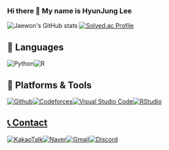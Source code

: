 ### Hi there 👋 My name is HyunJung Lee

![Jaewon's GitHub stats](https://github-readme-stats.vercel.app/api?username=guswnddl05&show_icons=true&theme=radical)
[![Solved.ac Profile](http://mazassumnida.wtf/api/v2/generate_badge?boj=guswnddl05)](https://solved.ac/guswnddl05/)

## :tongue: Languages
<img alt="Python" src ="https://img.shields.io/badge/Python-3776AB.svg?&style=for-the-badge&logo=Python&logoColor=white"/><img alt="R" src ="https://img.shields.io/badge/R-276DC3.svg?&style=for-the-badge&logo=R&logoColor=white"/>

## :link: Platforms & Tools
<a href = "https://github.com/trolgod0914"><img alt="Github" src ="https://img.shields.io/badge/Github-181717.svg?&style=for-the-badge&logo=Github&logoColor=white"/><a href = "https://codeforces.com/profile/trolgod0914"><img alt="Codeforces" src ="https://img.shields.io/badge/Codeforces-1F8ACB.svg?&style=for-the-badge&logo=Codeforces&logoColor=white"/><img alt="Visual Studio Code" src ="https://img.shields.io/badge/Visual Studio Code-007ACC.svg?&style=for-the-badge&logo=Visual Studio Code&logoColor=white"/><img alt="RStudio" src ="https://img.shields.io/badge/RStudio-75AADB.svg?&style=for-the-badge&logo=RStudio&logoColor=white"/>

## :telephone_receiver: Contact
<img alt="KakaoTalk" src ="https://img.shields.io/badge/KakaoTalk-FFCD00.svg?&style=for-the-badge&logo=KakaoTalk&logoColor=black"/><img alt="Naver" src ="https://img.shields.io/badge/Naver-03C75A.svg?&style=for-the-badge&logo=Naver&logoColor=white"/><img alt="Gmail" src ="https://img.shields.io/badge/Gmail-EA4335.svg?&style=for-the-badge&logo=Gmail&logoColor=white"/><img alt="Discord" src ="https://img.shields.io/badge/Discord-5865F2.svg?&style=for-the-badge&logo=Discord&logoColor=white"/>
<!--
**guswnddl05/guswnddl05** is a ✨ _special_ ✨ repository because its `README.md` (this file) appears on your GitHub profile.

Here are some ideas to get you started:

- 🔭 I’m currently working on ...
- 🌱 I’m currently learning ...
- 👯 I’m looking to collaborate on ...
- 🤔 I’m looking for help with ...
- 💬 Ask me about ...
- 📫 How to reach me: ...
- 😄 Pronouns: ...
- ⚡ Fun fact: ...
-->
